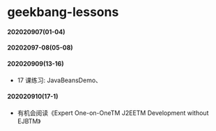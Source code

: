 # geekbang-lessons

#### 202020907(01-04)

#### 20202097-08(05-08)

#### 202020909(13-16)

- 17 课练习: JavaBeansDemo、

#### 202020910(17-1)

- 有机会阅读《Expert One-on-OneTM J2EETM Development without EJBTM》
